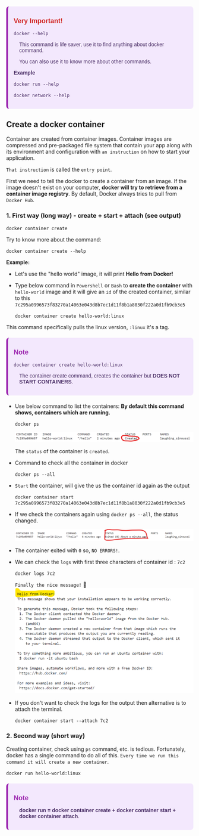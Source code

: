 <div style="background-color: #f3e8fd;
        border-left: 5px solid #9c27b0;
        padding: 15px;
        border-radius: 8px;
        margin: 20px 0;
        color: #472b64;
        font-family: Arial, sans-serif;">

<strong style="display: block;margin-bottom: 8px;font-size: 18px; font-weight: bold; color: #d12626">Very Important!</strong>

```
docker --help
```

<p style="padding-left: 15px">
This  command is life saver, use it to find anything about docker command.
</p>

<p style="padding-left: 15px">
You can also use it to know more about other commands.
</p>

**Example**

```
docker run --help
```

```
docker network --help
```
</div>

## Create a docker container

Container are created from container images. 
Container images are compressed and pre-packaged file system that contain your app along with its environment and configuration with `an instruction` on how to start your application.

`That instruction` is called the `entry point`.

First we need to tell the docker to create a container from an image. If the image doesn't exist on your computer, **docker will try to retrieve from a container image registry**.
By default, Docker always tries to pull from `Docker Hub`.

### 1. First way (long way) - create + start + attach (see output)

```Powershell, Bash
docker container create
```

Try to know more about the command:
```Powershell, Bash 
docker container create --help
```

**Example:**

- Let's use the "hello world" image, it will print **Hello from Docker!**

- Type below command in `Powershell` or `Bash` to **create the container** with `hello-world` image and it will give an `id` of the created container, similar to this  `7c295a0996573f83270a14063e043d8b7ec1d11f8b1a8030f222a0d1fb9cb3e5`

    ```Powershell, Bash
    docker container create hello-world:linux
    ```

This command specifically pulls the linux version, `:linux` it's a tag.


<div style="background-color: #f3e8fd;
        border-left: 5px solid #9c27b0;
        padding: 15px;
        border-radius: 8px;
        margin: 20px 0;
        color: #472b64;
        font-family: Arial, sans-serif;">

<strong style="display: block;margin-bottom: 8px;font-size: 18px; font-weight: bold; color: #9c27b0">Note</strong>


```
docker container create hello-world:linux
```

<p style="padding-left: 15px">
The container create command, creates the container but <strong>DOES NOT START CONTAINERS</strong>.
</p>
</div>


- Use below command to list the containers:
**By default this command shows, containers which are running.**

   ```
   docker ps
   ```

   ![4_Docker_Containers_container_status](/Images/4_Docker_Containers_container_status.png)

   The `status` of the container is `created`.

- Command to check all the container in docker

   ```
   docker ps --all
   ```

- `Start` the container, will give the us the container id again as the output

   ```
   docker container start 7c295a0996573f83270a14063e043d8b7ec1d11f8b1a8030f222a0d1fb9cb3e5
   ```
- If we check the containers again using `docker ps --all`, the status changed.

   ![5_Docker_Containers_container_status_exited](/Images/5_Docker_Containers_container_status_exited.png)

 
- The container exited with `0` so, `NO ERRORS!`.

- We can check the `logs` with first three characters of container id : `7c2`

   ```
   docker logs 7c2
   ```
   `Finally the nice message!` 🥳
   ![6_Docker_Containers_logs_of_hello_world](/Images/6_Docker_Containers_logs_of_hello_world.png)


- If you don't want to check the logs for the output then alternative is to attach the terminal.

   ```
   docker container start --attach 7c2
   ```

### 2. Second way (short way)

Creating container, check using `ps` command, etc. is tedious.
Fortunately, docker has a single command to do all of this.
`Every time we run this command it will create a new container`.

   ```
   docker run hello-world:linux
   ```


<div style="background-color: #f3e8fd;
        border-left: 5px solid #9c27b0;
        padding: 15px;
        border-radius: 8px;
        margin: 20px 0;
        color: #472b64;
        font-family: Arial, sans-serif;">

<strong style="display: block;margin-bottom: 8px;font-size: 18px; font-weight: bold; color: #9c27b0">Note</strong>




<p style="padding-left: 15px"><strong>
docker run = docker container create + docker container start + docker container attach</strong>.
</p>
</div>
